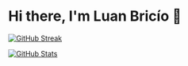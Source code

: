 <h1>Hi there, I'm Luan Bricío 👋</h1>

[![GitHub Streak](http://github-readme-streak-stats.herokuapp.com?user=LuanBricio&theme=highcontrast&hide_border=true&date_format=j%2Fn%5B%2FY%5D)](https://github.com/LuanBricio)

[![GitHub Stats](https://github-readme-stats.vercel.app/api?username=LuanBricio&theme=dracula&count_private=true&show_icons=true&hide_title=true&hide_border=true)](https://github.com/LuanBricio)

